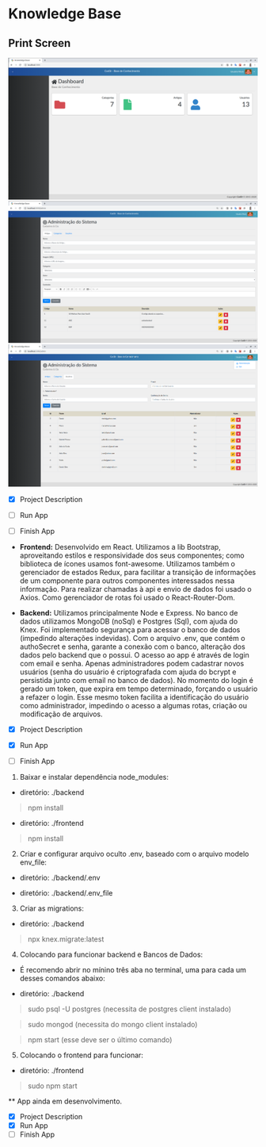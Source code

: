 # Knowledge Base

## Print Screen
![](./appImages/img1.png?w=512)
![](./appImages/img2.png?w=512)
![](./appImages/img3.png?w=512)



- [x] Project Description
- [ ] Run App
- [ ] Finish App  



- **Frontend:**
Desenvolvido em React. Utilizamos a lib Bootstrap, aproveitando estilos e responsividade dos seus componentes; como biblioteca de ícones usamos font-awesome. Utilizamos também o gerenciador de estados Redux, para facilitar a transição de informações de um componente para outros componentes interessados nessa informação. Para realizar chamadas à api e envio de dados foi usado o Axios. Como gerenciador de rotas foi usado o React-Router-Dom.

- **Backend:**
Utilizamos principalmente Node e Express. No banco de dados utilizamos MongoDB (noSql) e Postgres (Sql),  com ajuda do Knex. Foi implementado segurança para acessar o banco de dados  (impedindo alterações indevidas). Com o arquivo .env, que contém o authoSecret e senha, garante a  conexão com o banco, alteração dos dados pelo backend que o possui. O acesso ao app é através de login com email e senha. Apenas administradores podem cadastrar novos usuários (senha do usuário é criptografada com ajuda do bcrypt e persistida junto com email no banco de dados). No momento do login é gerado um token, que expira em tempo determinado, forçando o usuário a refazer o login. Esse mesmo token facilita a identificação do usuário como administrador, impedindo o acesso a algumas rotas, criação ou modificação de arquivos. 




- [x] Project Description
- [x] Run App
- [ ] Finish App  




1. Baixar e instalar dependência node_modules:  

 - diretório: ./backend  
 
 > npm install  

 - diretório: ./frontend  
 
 > npm install  

2. Criar e configurar arquivo oculto .env, baseado com o arquivo modelo env_file:  

 - diretório: ./backend/.env  
 
 - diretório: ./backend/.env_file  

3. Criar as migrations:  

 - diretório: ./backend  
 
 > npx knex.migrate:latest  

4. Colocando para funcionar backend e Bancos de Dados:  
 
 - É recomendo abrir no mínino três aba no terminal, uma para cada um desses comandos abaixo:  

 - diretório: ./backend  

 > sudo psql -U postgres (necessita de postgres client instalado)  

 > sudo mongod (necessita do mongo client instalado)  

 > npm start (esse deve ser o último comando)  

5. Colocando o frontend para funcionar:  

  - diretório: ./frontend  
  
  > sudo npm start      




** App ainda em desenvolvimento.      



- [x] Project Description
- [x] Run App
- [ ] Finish App
